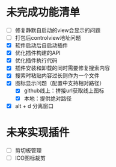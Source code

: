 # 未完成功能清单

- [ ] 修复静默自启动的view会显示的问题
- [ ] 打包后controlview地址问题
- [x] 软件启动后自启动插件
- [x] 优化插件构建的API
- [x] 优化插件执行代码
- [x] 插件安装和卸载的同时需要修复搜索内容
- [x] 搜索时粘贴内容过长则作为一个文件
- [x] 图标显示问题（配置中支持相对路径）
  - [x] github线上：拼接url获取线上图标
  - [x] 本地：提供绝对路径
- [x] alt + d 分离窗口

# 未来实现插件

- [ ] 剪切板管理
- [ ] ICO图标裁剪
